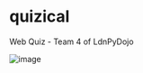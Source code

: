 # quizical
Web Quiz - Team 4 of LdnPyDojo

![image](https://cloud.githubusercontent.com/assets/167319/12830377/e1df3412-cb86-11e5-859e-02ff650bf288.png)
